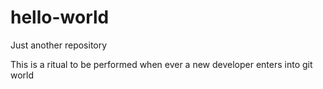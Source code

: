 # hello-world
Just another repository

This is a ritual to be performed when ever a new developer enters into git world
